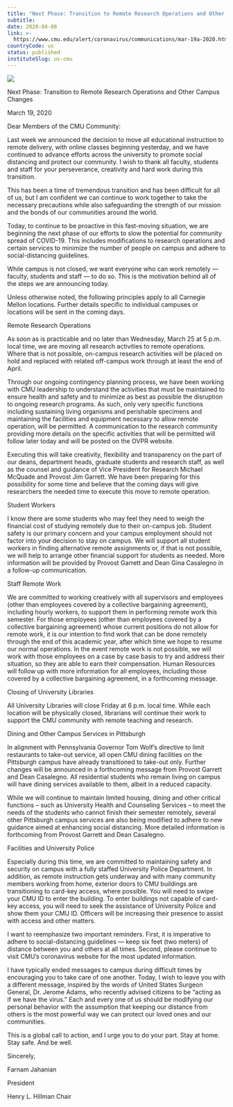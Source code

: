 ```yaml
---
title: "Next Phase: Transition to Remote Research Operations and Other Campus Changes"
subtitle: 
date: 2020-04-08
link: >-
  https://www.cmu.edu/alert/coronavirus/communications/mar-19a-2020.html
countryCode: us
status: published
instituteSlug: us-cmu
---
```

![](https://www.cmu.edu/favicon.ico)

Next Phase: Transition to Remote Research Operations and Other Campus Changes

March 19, 2020

Dear Members of the CMU Community:

Last week we announced the decision to move all educational instruction to remote delivery, with online classes beginning yesterday, and we have continued to advance efforts across the university to promote social distancing and protect our community. I wish to thank all faculty, students and staff for your perseverance, creativity and hard work during this transition.

This has been a time of tremendous transition and has been difficult for all of us, but I am confident we can continue to work together to take the necessary precautions while also safeguarding the strength of our mission and the bonds of our communities around the world.

Today, to continue to be proactive in this fast-moving situation, we are beginning the next phase of our efforts to slow the potential for community spread of COVID-19. This includes modifications to research operations and certain services to minimize the number of people on campus and adhere to social-distancing guidelines.

While campus is not closed, we want everyone who can work remotely — faculty, students and staff — to do so. This is the motivation behind all of the steps we are announcing today.

Unless otherwise noted, the following principles apply to all Carnegie Mellon locations. Further details specific to individual campuses or locations will be sent in the coming days.

Remote Research Operations



As soon as is practicable and no later than Wednesday, March 25 at 5 p.m. local time, we are moving all research activities to remote operations. Where that is not possible, on-campus research activities will be placed on hold and replaced with related off-campus work through at least the end of April.

Through our ongoing contingency planning process, we have been working with CMU leadership to understand the activities that must be maintained to ensure health and safety and to minimize as best as possible the disruption to ongoing research programs. As such, only very specific functions including sustaining living organisms and perishable specimens and maintaining the facilities and equipment necessary to allow remote operation, will be permitted. A communication to the research community providing more details on the specific activities that will be permitted will follow later today and will be posted on the OVPR website.

Executing this will take creativity, flexibility and transparency on the part of our deans, department heads, graduate students and research staff, as well as the counsel and guidance of Vice President for Research Michael McQuade and Provost Jim Garrett. We have been preparing for this possibility for some time and believe that the coming days will give researchers the needed time to execute this move to remote operation.

Student Workers

I know there are some students who may feel they need to weigh the financial cost of studying remotely due to their on-campus job. Student safety is our primary concern and your campus employment should not factor into your decision to stay on campus. We will support all student workers in finding alternative remote assignments or, if that is not possible, we will help to arrange other financial support for students as needed. More information will be provided by Provost Garrett and Dean Gina Casalegno in a follow-up communication.

Staff Remote Work

We are committed to working creatively with all supervisors and employees (other than employees covered by a collective bargaining agreement), including hourly workers, to support them in performing remote work this semester. For those employees (other than employees covered by a collective bargaining agreement) whose current positions do not allow for remote work, it is our intention to find work that can be done remotely through the end of this academic year, after which time we hope to resume our normal operations. In the event remote work is not possible, we will work with those employees on a case by case basis to try and address their situation, so they are able to earn their compensation. Human Resources will follow up with more information for all employees, including those covered by a collective bargaining agreement, in a forthcoming message.

Closing of University Libraries

All University Libraries will close Friday at 6 p.m. local time. While each location will be physically closed, librarians will continue their work to support the CMU community with remote teaching and research.

Dining and Other Campus Services in Pittsburgh

In alignment with Pennsylvania Governor Tom Wolf’s directive to limit restaurants to take-out service, all open CMU dining facilities on the Pittsburgh campus have already transitioned to take-out only. Further changes will be announced in a forthcoming message from Provost Garrett and Dean Casalegno. All residential students who remain living on campus will have dining services available to them, albeit in a reduced capacity.

While we will continue to maintain limited housing, dining and other critical functions – such as University Health and Counseling Services – to meet the needs of the students who cannot finish their semester remotely, several other Pittsburgh campus services are also being modified to adhere to new guidance aimed at enhancing social distancing. More detailed information is forthcoming from Provost Garrett and Dean Casalegno.

Facilities and University Police

Especially during this time, we are committed to maintaining safety and security on campus with a fully staffed University Police Department. In addition, as remote instruction gets underway and with many community members working from home, exterior doors to CMU buildings are transitioning to card-key access, where possible. You will need to swipe your CMU ID to enter the building. To enter buildings not capable of card-key access, you will need to seek the assistance of University Police and show them your CMU ID. Officers will be increasing their presence to assist with access and other matters.

I want to reemphasize two important reminders. First, it is imperative to adhere to social-distancing guidelines — keep six feet (two meters) of distance between you and others at all times. Second, please continue to visit CMU’s coronavirus website for the most updated information.

I have typically ended messages to campus during difficult times by encouraging you to take care of one another. Today, I wish to leave you with a different message, inspired by the words of United States Surgeon General, Dr. Jerome Adams, who recently advised citizens to be “acting as if we have the virus.” Each and every one of us should be modifying our personal behavior with the assumption that keeping our distance from others is the most powerful way we can protect our loved ones and our communities.

This is a global call to action, and I urge you to do your part. Stay at home. Stay safe. And be well.

Sincerely,

Farnam Jahanian

President

Henry L. Hillman Chair